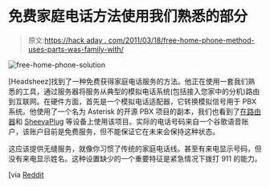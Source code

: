 # 免费家庭电话方法使用我们熟悉的部分

> 原文:[https://hack aday . com/2011/03/18/free-home-phone-method-uses-parts-was-family-with/](https://hackaday.com/2011/03/18/free-home-phone-method-uses-parts-were-familiar-with/)

![](../Images/ba2e23a026146b55ff65424f588a7a5a.png "free-home-phone-solution")

[Headsheez]找到了一种免费获得家庭电话服务的方法。他正在使用一套我们熟悉的工具，通过服务器将服务从典型的模拟电话系统(包括接入您家中的分机)路由到互联网。在硬件方面，首先是一个模拟电话适配器，它转换模拟信号用于 PBX 系统。他使用了一个名为 Asterisk 的开源 PBX 项目的副本，我们也看到了[在路由器](http://hackaday.com/2005/05/10/asterisk-pbx-on-wrt54g/)和 [SheevaPlug](http://hackaday.com/2010/01/20/sheevaplug-pbx/) 等设备上使用该项目。实际的电话号码来自一个谷歌语音账户，该账户目前是免费服务，但不能保证它在未来会保持这种状态。

这应该提供无缝服务，就像你习惯了传统的家庭电话线。甚至有来电显示号码，但没有来电显示姓名。这种设置缺少的一个重要特征是紧急情况下拨打 911 的能力。

[via [Reddit](http://www.reddit.com/r/linux/comments/g5bbn/howto_free_home_telephone_service_with_debian/)